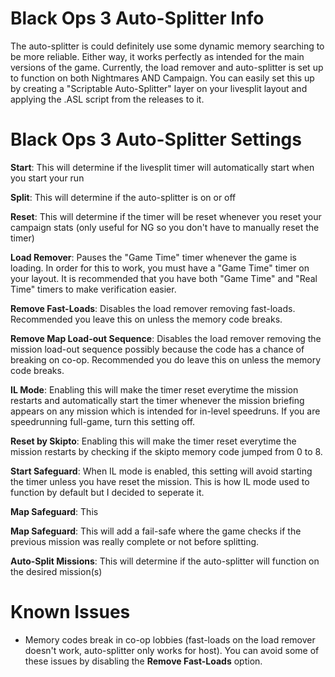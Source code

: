 # Black Ops 3 Auto-Splitter Info

The auto-splitter is could definitely use some dynamic memory searching to be more reliable. Either way, it works perfectly as intended for the main versions of the game. Currently, the load remover and auto-splitter is set up to function on both Nightmares AND Campaign. You can easily set this up by creating a "Scriptable Auto-Splitter" layer on your livesplit layout and applying the .ASL script from the releases to it.


# Black Ops 3 Auto-Splitter Settings

**Start**: This will determine if the livesplit timer will automatically start when you start your run

**Split**: This will determine if the auto-splitter is on or off

**Reset**: This will determine if the timer will be reset whenever you reset your campaign stats (only useful for NG so you don't have to manually reset the timer)

**Load Remover**: Pauses the "Game Time" timer whenever the game is loading. In order for this to work, you must have a "Game Time" timer on your layout. It is recommended that you have both "Game Time" and "Real Time" timers to make verification easier.

**Remove Fast-Loads**: Disables the load remover removing fast-loads. Recommended you leave this on unless the memory code breaks.

**Remove Map Load-out Sequence**: Disables the load remover removing the mission load-out sequence possibly because the code has a chance of breaking on co-op. Recommended you do leave this on unless the memory code breaks.

**IL Mode**: Enabling this will make the timer reset everytime the mission restarts and automatically start the timer whenever the mission briefing appears on any mission which is intended for in-level speedruns. If you are speedrunning full-game, turn this setting off.

**Reset by Skipto**: Enabling this will make the timer reset everytime the mission restarts by checking if the skipto memory code jumped from 0 to 8.

**Start Safeguard**: When IL mode is enabled, this setting will avoid starting the timer unless you have reset the mission. This is how IL mode used to function by default but I decided to seperate it.

**Map Safeguard**: This 

**Map Safeguard**: This will add a fail-safe where the game checks if the previous mission was really complete or not before splitting.

**Auto-Split Missions**: This will determine if the auto-splitter will function on the desired mission(s)

# Known Issues
- Memory codes break in co-op lobbies (fast-loads on the load remover doesn't work, auto-splitter only works for host). You can avoid some of these issues by disabling the **Remove Fast-Loads** option.
